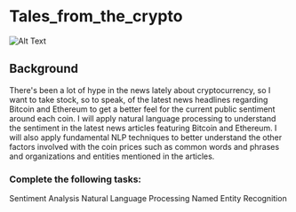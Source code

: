  
 # Tales_from_the_crypto

  
![Alt Text](https://media.giphy.com/media/1DQWAuidHJH8Y/giphy.gif)


## Background
There's been a lot of hype in the news lately about cryptocurrency, so I want to take stock, so to speak, of the latest news headlines regarding Bitcoin and Ethereum to get a better feel for the current public sentiment around each coin.
I will apply natural language processing to understand the sentiment in the latest news articles featuring Bitcoin and Ethereum. I will also apply fundamental NLP techniques to better understand the other factors involved with the coin prices such as common words and phrases and organizations and entities mentioned in the articles.

### Complete the following tasks:

Sentiment Analysis
Natural Language Processing
Named Entity Recognition
